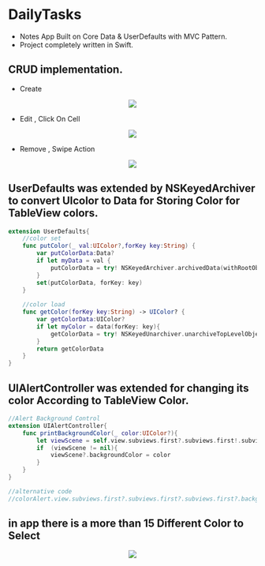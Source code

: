 # DailyTasks
- Notes App Built on Core Data & UserDefaults with MVC Pattern.
- Project completely written in Swift. 
## CRUD implementation.
- Create
<p align="center">
<img src="Samples/1.png"  />
</p>

- Edit ,  Click On Cell
<p align="center">
<img src="Samples/2.png"  />
</p>

- Remove , Swipe Action
<p align="center">
<img src="Samples/3.png"  />
</p>


## UserDefaults was extended by NSKeyedArchiver to convert  UIcolor to Data for Storing Color  for  TableView colors. 

```swift
extension UserDefaults{
    //color set
    func putColor(_ val:UIColor?,forKey key:String) {
        var putColorData:Data?
        if let myData = val {
            putColorData = try! NSKeyedArchiver.archivedData(withRootObject: myData, requiringSecureCoding: false)
        }
        set(putColorData, forKey: key)
    }
    
    //color load
    func getColor(forKey key:String) -> UIColor? {
        var getColorData:UIColor?
        if let myColor = data(forKey: key){
            getColorData = try! NSKeyedUnarchiver.unarchiveTopLevelObjectWithData(myColor) as? UIColor
        }
        return getColorData
    }
}
```

## UIAlertController was extended for changing its color According to TableView Color. 

```swift
//Alert Background Control
extension UIAlertController{
    func printBackgroundColor(_ color:UIColor?){
        let viewScene = self.view.subviews.first?.subviews.first!.subviews.first
        if  (viewScene != nil){
            viewScene?.backgroundColor = color
        }
    }
}

//alternative code
//colorAlert.view.subviews.first?.subviews.first?.subviews.first?.backgroundColor = self.table.backgroundColor

```
## in app there is a more than 15 Different Color to Select

<p align="center">
<img src="Samples/4.png"  />
</p>
